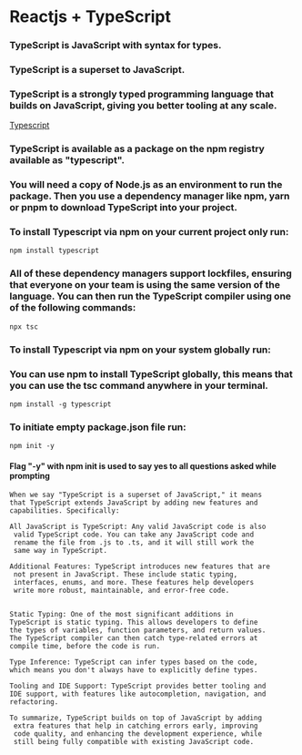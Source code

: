 # Reactjs + TypeScript

### TypeScript is JavaScript with syntax for types.

### TypeScript is a superset to JavaScript.

### TypeScript is a strongly typed programming language that builds on JavaScript, giving you better tooling at any scale.

[Typescript](https://www.typescriptlang.org/)

### TypeScript is available as a package on the npm registry available as "typescript".

### You will need a copy of Node.js as an environment to run the package. Then you use a dependency manager like npm, yarn or pnpm to download TypeScript into your project.

### To install Typescript via npm on your current project only run:

```
npm install typescript
```

### All of these dependency managers support lockfiles, ensuring that everyone on your team is using the same version of the language. You can then run the TypeScript compiler using one of the following commands:

```
npx tsc
```

### To install Typescript via npm on your system globally run:

### You can use npm to install TypeScript globally, this means that you can use the tsc command anywhere in your terminal.

```
npm install -g typescript
```

### To initiate empty package.json file run:

```
npm init -y
```

#### Flag "-y" with npm init is used to say yes to all questions asked while prompting

```
When we say "TypeScript is a superset of JavaScript," it means
that TypeScript extends JavaScript by adding new features and
capabilities. Specifically:

All JavaScript is TypeScript: Any valid JavaScript code is also
 valid TypeScript code. You can take any JavaScript code and
 rename the file from .js to .ts, and it will still work the
 same way in TypeScript.

Additional Features: TypeScript introduces new features that are
 not present in JavaScript. These include static typing,
 interfaces, enums, and more. These features help developers
 write more robust, maintainable, and error-free code.


Static Typing: One of the most significant additions in
TypeScript is static typing. This allows developers to define
the types of variables, function parameters, and return values.
The TypeScript compiler can then catch type-related errors at
compile time, before the code is run.

Type Inference: TypeScript can infer types based on the code,
which means you don't always have to explicitly define types.

Tooling and IDE Support: TypeScript provides better tooling and
IDE support, with features like autocompletion, navigation, and
refactoring.

To summarize, TypeScript builds on top of JavaScript by adding
 extra features that help in catching errors early, improving
 code quality, and enhancing the development experience, while
 still being fully compatible with existing JavaScript code.

```
